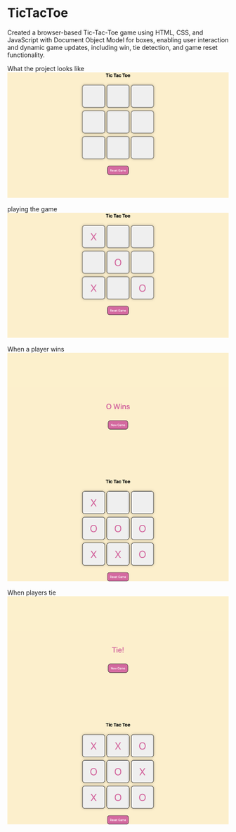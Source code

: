 # TicTacToe
Created a browser-based Tic-Tac-Toe game using HTML, CSS, and JavaScript with Document Object Model for boxes, enabling user interaction and dynamic game updates, including win, tie detection, and game reset functionality.

What the project looks like
![playing the game board](imageFolder/InitialGameBoard.png)

playing the game
![Initial Game Board](imageFolder/GameBoard.png)

When a player wins
![Win](imageFolder/Win.png)

When players tie
![Tie](imageFolder/Tie.png)

